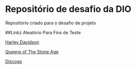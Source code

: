 # Repositório de desafio da DIO
Repositório criado para o desafio de projeto

##Linkz Aleatório Para Fins de Teste

[Harley Davidson](www.h-d.com)

[Queens of The Stone Age](www.qotsa.com)

[Discogs](www.discogs.com)
